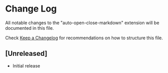 # Change Log

All notable changes to the "auto-open-close-markdown" extension will be documented in this file.

Check [Keep a Changelog](http://keepachangelog.com/) for recommendations on how to structure this file.

## [Unreleased]

- Initial release